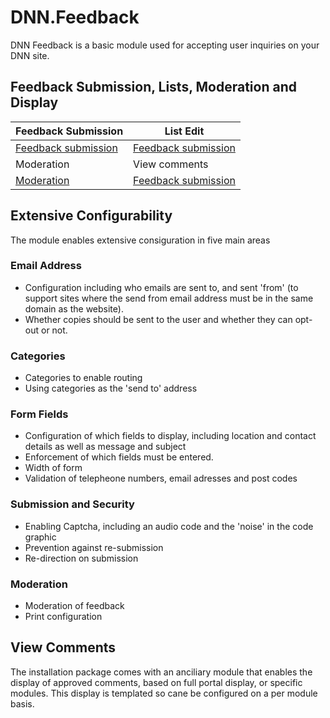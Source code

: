 # DNN.Feedback
DNN Feedback is a basic module used for accepting user inquiries on your DNN site.
## Feedback Submission, Lists, Moderation and Display

|Feedback Submission|List Edit|
|-------------------|---|
|[Feedback submission](https://cloud.githubusercontent.com/assets/5859855/8637519/cf450060-2894-11e5-8c56-ea7355bfc8d9.png "List edit")|[Feedback submission](https://cloud.githubusercontent.com/assets/5859855/8637519/cf450060-2894-11e5-8c56-ea7355bfc8d9.png "List edit")|
|Moderation|View comments|
|[Moderation](https://cloud.githubusercontent.com/assets/5859855/8637519/cf450060-2894-11e5-8c56-ea7355bfc8d9.png "Moderations")|[Feedback submission](https://cloud.githubusercontent.com/assets/5859855/8637518/cf442410-2894-11e5-823a-edf334b92935.png "Comment view")|


## Extensive Configurability
The module enables extensive consiguration in five main areas

### Email Address
* Configuration including who emails are sent to, and sent 'from' (to support sites where the send from email address must be in the same domain as the website).
* Whether copies should be sent to the user and whether they can opt-out or not.

### Categories
* Categories to enable routing
* Using categories as the 'send to' address

### Form Fields
* Configuration of which fields to display, including location and contact details as well as message and subject
* Enforcement of which fields must be entered.
* Width of form
* Validation of telepheone numbers, email adresses and post codes

### Submission and Security
* Enabling Captcha, including an audio code and the 'noise' in the code graphic
* Prevention against re-submission
* Re-direction on submission

### Moderation
* Moderation of feedback
* Print configuration

## View Comments
The installation package comes with an anciliary module that enables the display of approved comments, based on full portal display, or specific modules. This display is templated so cane be configured on a per module basis.

